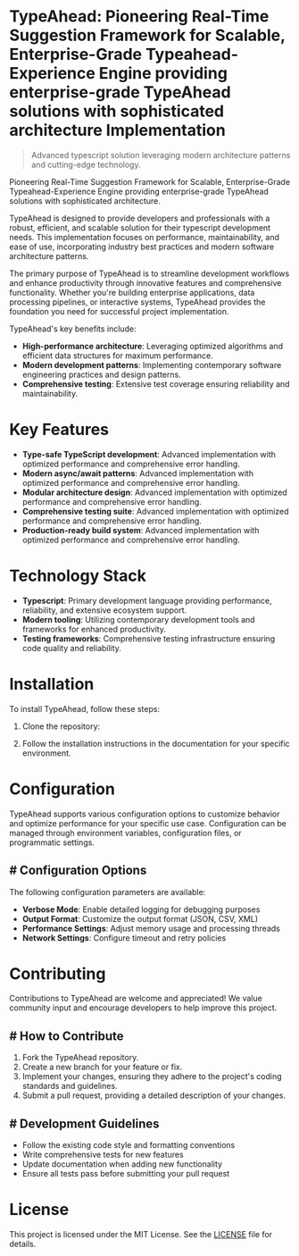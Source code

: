 <!-- fallback_TypeAhead_20250824094049_59840 -->

# TypeAhead: Pioneering Real-Time Suggestion Framework for Scalable, Enterprise-Grade Typeahead-Experience Engine providing enterprise-grade TypeAhead solutions with sophisticated architecture Implementation
> Advanced typescript solution leveraging modern architecture patterns and cutting-edge technology.

Pioneering Real-Time Suggestion Framework for Scalable, Enterprise-Grade Typeahead-Experience Engine providing enterprise-grade TypeAhead solutions with sophisticated architecture.

TypeAhead is designed to provide developers and professionals with a robust, efficient, and scalable solution for their typescript development needs. This implementation focuses on performance, maintainability, and ease of use, incorporating industry best practices and modern software architecture patterns.

The primary purpose of TypeAhead is to streamline development workflows and enhance productivity through innovative features and comprehensive functionality. Whether you're building enterprise applications, data processing pipelines, or interactive systems, TypeAhead provides the foundation you need for successful project implementation.

TypeAhead's key benefits include:

* **High-performance architecture**: Leveraging optimized algorithms and efficient data structures for maximum performance.
* **Modern development patterns**: Implementing contemporary software engineering practices and design patterns.
* **Comprehensive testing**: Extensive test coverage ensuring reliability and maintainability.

# Key Features

* **Type-safe TypeScript development**: Advanced implementation with optimized performance and comprehensive error handling.
* **Modern async/await patterns**: Advanced implementation with optimized performance and comprehensive error handling.
* **Modular architecture design**: Advanced implementation with optimized performance and comprehensive error handling.
* **Comprehensive testing suite**: Advanced implementation with optimized performance and comprehensive error handling.
* **Production-ready build system**: Advanced implementation with optimized performance and comprehensive error handling.

# Technology Stack

* **Typescript**: Primary development language providing performance, reliability, and extensive ecosystem support.
* **Modern tooling**: Utilizing contemporary development tools and frameworks for enhanced productivity.
* **Testing frameworks**: Comprehensive testing infrastructure ensuring code quality and reliability.

# Installation

To install TypeAhead, follow these steps:

1. Clone the repository:


2. Follow the installation instructions in the documentation for your specific environment.

# Configuration

TypeAhead supports various configuration options to customize behavior and optimize performance for your specific use case. Configuration can be managed through environment variables, configuration files, or programmatic settings.

## # Configuration Options

The following configuration parameters are available:

* **Verbose Mode**: Enable detailed logging for debugging purposes
* **Output Format**: Customize the output format (JSON, CSV, XML)
* **Performance Settings**: Adjust memory usage and processing threads
* **Network Settings**: Configure timeout and retry policies

# Contributing

Contributions to TypeAhead are welcome and appreciated! We value community input and encourage developers to help improve this project.

## # How to Contribute

1. Fork the TypeAhead repository.
2. Create a new branch for your feature or fix.
3. Implement your changes, ensuring they adhere to the project's coding standards and guidelines.
4. Submit a pull request, providing a detailed description of your changes.

## # Development Guidelines

* Follow the existing code style and formatting conventions
* Write comprehensive tests for new features
* Update documentation when adding new functionality
* Ensure all tests pass before submitting your pull request

# License

This project is licensed under the MIT License. See the [LICENSE](https://github.com/Jennifercruz23/TypeAhead/blob/main/LICENSE) file for details.
